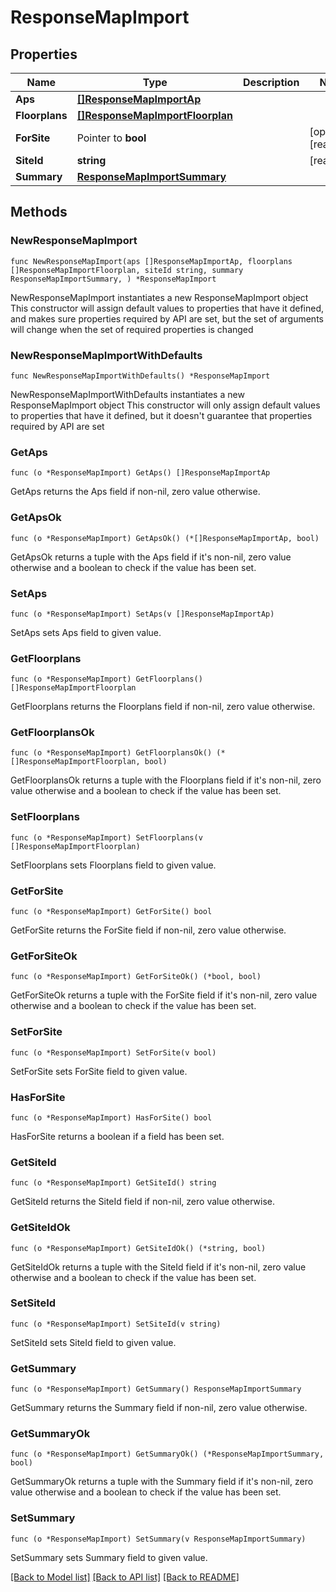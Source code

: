 # ResponseMapImport

## Properties

Name | Type | Description | Notes
------------ | ------------- | ------------- | -------------
**Aps** | [**[]ResponseMapImportAp**](ResponseMapImportAp.md) |  | 
**Floorplans** | [**[]ResponseMapImportFloorplan**](ResponseMapImportFloorplan.md) |  | 
**ForSite** | Pointer to **bool** |  | [optional] [readonly] 
**SiteId** | **string** |  | [readonly] 
**Summary** | [**ResponseMapImportSummary**](ResponseMapImportSummary.md) |  | 

## Methods

### NewResponseMapImport

`func NewResponseMapImport(aps []ResponseMapImportAp, floorplans []ResponseMapImportFloorplan, siteId string, summary ResponseMapImportSummary, ) *ResponseMapImport`

NewResponseMapImport instantiates a new ResponseMapImport object
This constructor will assign default values to properties that have it defined,
and makes sure properties required by API are set, but the set of arguments
will change when the set of required properties is changed

### NewResponseMapImportWithDefaults

`func NewResponseMapImportWithDefaults() *ResponseMapImport`

NewResponseMapImportWithDefaults instantiates a new ResponseMapImport object
This constructor will only assign default values to properties that have it defined,
but it doesn't guarantee that properties required by API are set

### GetAps

`func (o *ResponseMapImport) GetAps() []ResponseMapImportAp`

GetAps returns the Aps field if non-nil, zero value otherwise.

### GetApsOk

`func (o *ResponseMapImport) GetApsOk() (*[]ResponseMapImportAp, bool)`

GetApsOk returns a tuple with the Aps field if it's non-nil, zero value otherwise
and a boolean to check if the value has been set.

### SetAps

`func (o *ResponseMapImport) SetAps(v []ResponseMapImportAp)`

SetAps sets Aps field to given value.


### GetFloorplans

`func (o *ResponseMapImport) GetFloorplans() []ResponseMapImportFloorplan`

GetFloorplans returns the Floorplans field if non-nil, zero value otherwise.

### GetFloorplansOk

`func (o *ResponseMapImport) GetFloorplansOk() (*[]ResponseMapImportFloorplan, bool)`

GetFloorplansOk returns a tuple with the Floorplans field if it's non-nil, zero value otherwise
and a boolean to check if the value has been set.

### SetFloorplans

`func (o *ResponseMapImport) SetFloorplans(v []ResponseMapImportFloorplan)`

SetFloorplans sets Floorplans field to given value.


### GetForSite

`func (o *ResponseMapImport) GetForSite() bool`

GetForSite returns the ForSite field if non-nil, zero value otherwise.

### GetForSiteOk

`func (o *ResponseMapImport) GetForSiteOk() (*bool, bool)`

GetForSiteOk returns a tuple with the ForSite field if it's non-nil, zero value otherwise
and a boolean to check if the value has been set.

### SetForSite

`func (o *ResponseMapImport) SetForSite(v bool)`

SetForSite sets ForSite field to given value.

### HasForSite

`func (o *ResponseMapImport) HasForSite() bool`

HasForSite returns a boolean if a field has been set.

### GetSiteId

`func (o *ResponseMapImport) GetSiteId() string`

GetSiteId returns the SiteId field if non-nil, zero value otherwise.

### GetSiteIdOk

`func (o *ResponseMapImport) GetSiteIdOk() (*string, bool)`

GetSiteIdOk returns a tuple with the SiteId field if it's non-nil, zero value otherwise
and a boolean to check if the value has been set.

### SetSiteId

`func (o *ResponseMapImport) SetSiteId(v string)`

SetSiteId sets SiteId field to given value.


### GetSummary

`func (o *ResponseMapImport) GetSummary() ResponseMapImportSummary`

GetSummary returns the Summary field if non-nil, zero value otherwise.

### GetSummaryOk

`func (o *ResponseMapImport) GetSummaryOk() (*ResponseMapImportSummary, bool)`

GetSummaryOk returns a tuple with the Summary field if it's non-nil, zero value otherwise
and a boolean to check if the value has been set.

### SetSummary

`func (o *ResponseMapImport) SetSummary(v ResponseMapImportSummary)`

SetSummary sets Summary field to given value.



[[Back to Model list]](../README.md#documentation-for-models) [[Back to API list]](../README.md#documentation-for-api-endpoints) [[Back to README]](../README.md)


